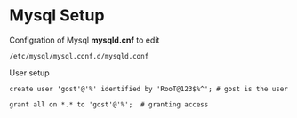 # Mysql Setup

Configration of Mysql **mysqld.cnf** to edit
```
/etc/mysql/mysql.conf.d/mysqld.conf
```

User setup 
```
create user 'gost'@'%' identified by 'RooT@123$%^'; # gost is the user

grant all on *.* to 'gost'@'%';  # granting access
```
